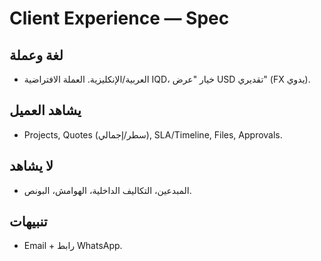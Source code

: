 # Client Experience — Spec

## لغة وعملة
- العربية/الإنكليزية. العملة الافتراضية IQD، خيار "عرض USD تقديري" (FX يدوي).

## يشاهد العميل
- Projects, Quotes (سطر/إجمالي), SLA/Timeline, Files, Approvals.

## لا يشاهد
- المبدعين، التكاليف الداخلية، الهوامش، البونص.

## تنبيهات
- Email + رابط WhatsApp.
